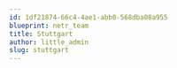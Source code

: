```yaml
---
id: 1df21874-66c4-4ae1-abb0-568dba08a955
blueprint: netr_team
title: Stuttgart
author: little_admin
slug: stuttgart
---
```

